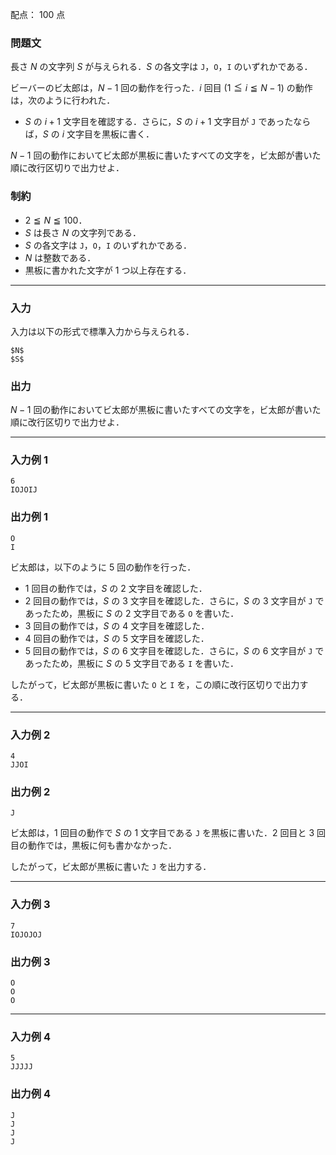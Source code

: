 配点： $100$ 点

### 問題文

長さ $N$ の文字列 $S$ が与えられる．$S$ の各文字は `J`，`O`，`I` のいずれかである．

ビーバーのビ太郎は，$N - 1$ 回の動作を行った．$i$ 回目 ($1 \leqq i \leqq N - 1$) の動作は，次のように行われた．

- $S$ の $i + 1$ 文字目を確認する．さらに，$S$ の $i + 1$ 文字目が `J` であったならば，$S$ の $i$ 文字目を黒板に書く．

$N - 1$ 回の動作においてビ太郎が黒板に書いたすべての文字を，ビ太郎が書いた順に改行区切りで出力せよ．

### 制約

- $2 \leqq N \leqq 100$．
- $S$ は長さ $N$ の文字列である．
- $S$ の各文字は `J`，`O`，`I` のいずれかである．
- $N$ は整数である．
- 黒板に書かれた文字が $1$ つ以上存在する．

---

### 入力

入力は以下の形式で標準入力から与えられる．

~~~
$N$
$S$
~~~

### 出力

$N - 1$ 回の動作においてビ太郎が黒板に書いたすべての文字を，ビ太郎が書いた順に改行区切りで出力せよ．

---

### 入力例 1

~~~
6
IOJOIJ
~~~

### 出力例 1

~~~
O
I
~~~

ビ太郎は，以下のように $5$ 回の動作を行った．

- $1$ 回目の動作では，$S$ の $2$ 文字目を確認した．
- $2$ 回目の動作では，$S$ の $3$ 文字目を確認した．さらに，$S$ の $3$ 文字目が `J` であったため，黒板に $S$ の $2$ 文字目である `O` を書いた．
- $3$ 回目の動作では，$S$ の $4$ 文字目を確認した．
- $4$ 回目の動作では，$S$ の $5$ 文字目を確認した．
- $5$ 回目の動作では，$S$ の $6$ 文字目を確認した．さらに，$S$ の $6$ 文字目が `J` であったため，黒板に $S$ の $5$ 文字目である `I` を書いた．

したがって，ビ太郎が黒板に書いた `O` と `I` を，この順に改行区切りで出力する．

---

### 入力例 2

~~~
4
JJOI
~~~

### 出力例 2

~~~
J
~~~

ビ太郎は，$1$ 回目の動作で $S$ の $1$ 文字目である `J` を黒板に書いた．$2$ 回目と $3$ 回目の動作では，黒板に何も書かなかった．

したがって，ビ太郎が黒板に書いた `J` を出力する． 

---

### 入力例 3

~~~
7
IOJOJOJ
~~~

### 出力例 3

~~~
O
O
O
~~~

---

### 入力例 4

~~~
5
JJJJJ
~~~

### 出力例 4

~~~
J
J
J
J
~~~
